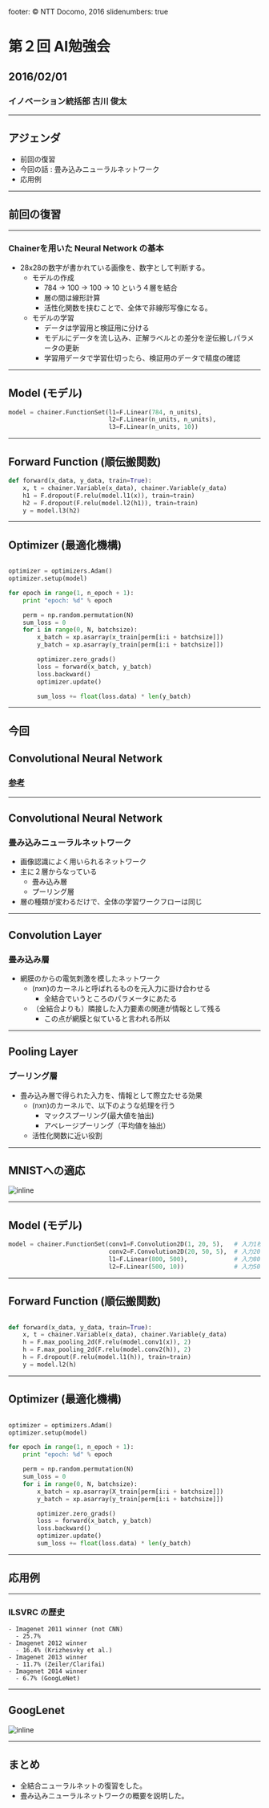 footer: © NTT Docomo, 2016
slidenumbers: true

# 第２回 AI勉強会

## 2016/02/01

### イノベーション統括部 古川 俊太

---

## アジェンダ

- 前回の復習
- 今回の話 : 畳み込みニューラルネットワーク
- 応用例

---

## 前回の復習

---

### Chainerを用いた Neural Network の基本

- 28x28の数字が書かれている画像を、数字として判断する。
  - モデルの作成
    - 784 -> 100 -> 100 -> 10 という４層を結合
    - 層の間は線形計算
    - 活性化関数を挟むことで、全体で非線形写像になる。
  - モデルの学習
    - データは学習用と検証用に分ける
    - モデルにデータを流し込み、正解ラベルとの差分を逆伝搬しパラメータの更新
    - 学習用データで学習仕切ったら、検証用のデータで精度の確認

---

## Model (モデル)

``` python
model = chainer.FunctionSet(l1=F.Linear(784, n_units),      
                            l2=F.Linear(n_units, n_units),  
                            l3=F.Linear(n_units, 10))       
```

---

## Forward Function (順伝搬関数)

``` python
def forward(x_data, y_data, train=True):
    x, t = chainer.Variable(x_data), chainer.Variable(y_data)
    h1 = F.dropout(F.relu(model.l1(x)), train=train)
    h2 = F.dropout(F.relu(model.l2(h1)), train=train)
    y = model.l3(h2)
```

---

## Optimizer (最適化機構)

``` python 

optimizer = optimizers.Adam()
optimizer.setup(model)

for epoch in range(1, n_epoch + 1):
    print "epoch: %d" % epoch

    perm = np.random.permutation(N)
    sum_loss = 0
    for i in range(0, N, batchsize):
        x_batch = xp.asarray(x_train[perm[i:i + batchsize]])
        y_batch = xp.asarray(y_train[perm[i:i + batchsize]])

        optimizer.zero_grads()
        loss = forward(x_batch, y_batch)
        loss.backward()
        optimizer.update()

        sum_loss += float(loss.data) * len(y_batch)

```

---

## 今回

## Convolutional Neural Network 

### [参考](http://aidiary.hatenablog.com/entry/20151007/1444223445)

---

## Convolutional Neural Network 

### 畳み込みニューラルネットワーク

- 画像認識によく用いられるネットワーク
- 主に２層からなっている
  - 畳み込み層
  - プーリング層
- 層の種類が変わるだけで、全体の学習ワークフローは同じ

--- 

## Convolution Layer 
### 畳み込み層

- 網膜のからの電気刺激を模したネットワーク
  - (nxn)のカーネルと呼ばれるものを元入力に掛け合わせる
    - 全結合でいうところのパラメータにあたる
  - （全結合よりも）隣接した入力要素の関連が情報として残る
    - この点が網膜と似ていると言われる所以

---

## Pooling Layer
### プーリング層

- 畳み込み層で得られた入力を、情報として際立たせる効果
  - (nxn)のカーネルで、以下のような処理を行う
    - マックスプーリング(最大値を抽出)
    - アベレージプーリング（平均値を抽出）
  - 活性化関数に近い役割

---

## MNISTへの適応

![inline](convnet.png)

---

## Model (モデル)

``` python
model = chainer.FunctionSet(conv1=F.Convolution2D(1, 20, 5),   # 入力1枚、出力20枚、フィルタサイズ5ピクセル
                            conv2=F.Convolution2D(20, 50, 5),  # 入力20枚、出力50枚、フィルタサイズ5ピクセル
                            l1=F.Linear(800, 500),             # 入力800ユニット、出力500ユニット
                            l2=F.Linear(500, 10))              # 入力500ユニット、出力10ユニット   
```

---

## Forward Function (順伝搬関数)

``` python

def forward(x_data, y_data, train=True):
    x, t = chainer.Variable(x_data), chainer.Variable(y_data)
    h = F.max_pooling_2d(F.relu(model.conv1(x)), 2)
    h = F.max_pooling_2d(F.relu(model.conv2(h)), 2)
    h = F.dropout(F.relu(model.l1(h)), train=train)
    y = model.l2(h)

```

---

## Optimizer (最適化機構)

``` python 

optimizer = optimizers.Adam()
optimizer.setup(model)

for epoch in range(1, n_epoch + 1):
    print "epoch: %d" % epoch

    perm = np.random.permutation(N)
    sum_loss = 0
    for i in range(0, N, batchsize):
        x_batch = xp.asarray(X_train[perm[i:i + batchsize]])
        y_batch = xp.asarray(y_train[perm[i:i + batchsize]])

        optimizer.zero_grads()
        loss = forward(x_batch, y_batch)
        loss.backward()
        optimizer.update()
        sum_loss += float(loss.data) * len(y_batch)
```

---

## 応用例

---

### ILSVRC の歴史

```
- Imagenet 2011 winner (not CNN) 
  - 25.7%
- Imagenet 2012 winner 
  - 16.4% (Krizhesvky et al.)
- Imagenet 2013 winner 
  - 11.7% (Zeiler/Clarifai)
- Imagenet 2014 winner 
  - 6.7% (GoogLeNet)
```

---

## GoogLenet

![inline](googlenet.png)

---

## まとめ

- 全結合ニューラルネットの復習をした。
- 畳み込みニューラルネットワークの概要を説明した。